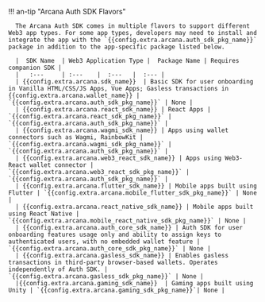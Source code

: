 !!! an-tip "Arcana Auth SDK Flavors"

      The Arcana Auth SDK comes in multiple flavors to support different Web3 app types. For some app types, developers may need to install and integrate the app with the `{{config.extra.arcana.auth_sdk_pkg_name}}` package in addition to the app-specific package listed below. 

      |  SDK Name  | Web3 Application Type |  Package Name | Requires companion SDK | 
      |   :---     | :---    |  :---   |  :--- | 
      | {{config.extra.arcana.sdk_name}}  | Basic SDK for user onboarding in Vanilla HTML/CSS/JS Apps, Vue Apps; Gasless transactions in {{config.extra.arcana.wallet_name}} | `{{config.extra.arcana.auth_sdk_pkg_name}}` | None |
      | {{config.extra.arcana.react_sdk_name}} | React Apps | `{{config.extra.arcana.react_sdk_pkg_name}}` | `{{config.extra.arcana.auth_sdk_pkg_name}}` |
      | {{config.extra.arcana.wagmi_sdk_name}} | Apps using wallet connectors such as Wagmi, RainbowKit | `{{config.extra.arcana.wagmi_sdk_pkg_name}}` | `{{config.extra.arcana.auth_sdk_pkg_name}}` |
      | {{config.extra.arcana.web3_react_sdk_name}} | Apps using Web3-React wallet connector | `{{config.extra.arcana.web3_react_sdk_pkg_name}}` | `{{config.extra.arcana.auth_sdk_pkg_name}}` |
      | {{config.extra.arcana.flutter_sdk_name}} | Mobile apps built using Flutter | `{{config.extra.arcana.mobile_flutter_sdk_pkg_name}}` | None |
      | {{config.extra.arcana.react_native_sdk_name}} | Mobile apps built using React Native | `{{config.extra.arcana.mobile_react_native_sdk_pkg_name}}` | None |
      | {{config.extra.arcana.auth_core_sdk_name}} | Auth SDK for user onboarding features usage only and ability to assign keys to authenticated users, with no embedded wallet feature | `{{config.extra.arcana.auth_core_sdk_pkg_name}}` | None |
      | {{config.extra.arcana.gasless_sdk_name}} | Enables gasless transactions in third-party browser-based wallets. Operates independently of Auth SDK. | `{{config.extra.arcana.gasless_sdk_pkg_name}}` | None |
      |{{config.extra.arcana.gaming_sdk_name}}  | Gaming apps built using Unity | `{{config.extra.arcana.gaming_sdk_pkg_name}}`| None |

